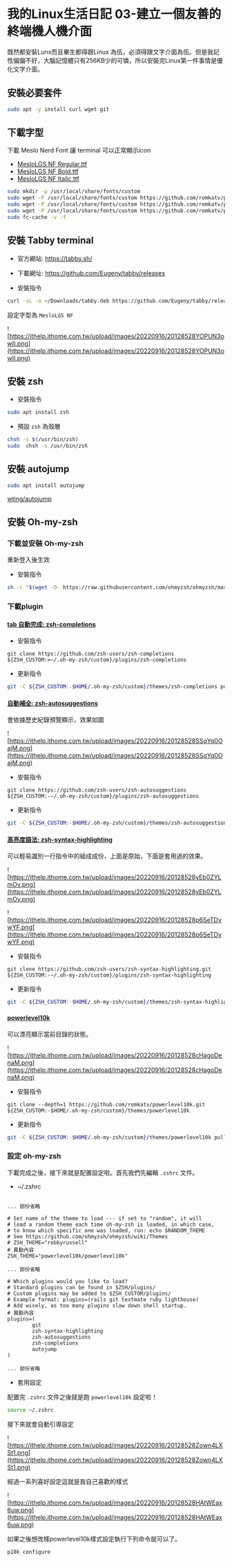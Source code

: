 # 我的Linux生活日記 03-建立一個友善的終端機人機介面

既然都安裝Lunx而且畢生都得跟Linux 為伍，必須得跟文字介面為伍。但是我記性偏偏不好，大腦記憶體只有256KB少的可憐，所以安裝完Linux第一件事情是優化文字介面。

## 安裝必要套件

```bash
sudo apt -y install curl wget git
```

## 下載字型

下載 Meslo Nerd Font 讓 terminal 可以正常顯示icon

* [MesloLGS NF Regular.ttf](https://github.com/romkatv/powerlevel10k-media/raw/master/MesloLGS%20NF%20Regular.ttf)
* [MesloLGS NF Bold.ttf](https://github.com/romkatv/powerlevel10k-media/raw/master/MesloLGS%20NF%20Bold.ttf)
* [MesloLGS NF Italic.ttf](https://github.com/romkatv/powerlevel10k-media/raw/master/MesloLGS%20NF%20Italic.ttf)

```bash
sudo mkdir -p /usr/local/share/fonts/custom
sudo wget -P /usr/local/share/fonts/custom https://github.com/romkatv/powerlevel10k-media/raw/master/MesloLGS%20NF%20Regular.ttf
sudo wget -P /usr/local/share/fonts/custom https://github.com/romkatv/powerlevel10k-media/raw/master/MesloLGS%20NF%20Bold.ttf
sudo wget -P /usr/local/share/fonts/custom https://github.com/romkatv/powerlevel10k-media/raw/master/MesloLGS%20NF%20Italic.ttf
sudo fc-cache -v -f
```

## 安裝 Tabby terminal

* 官方網站: https://tabby.sh/
* 下載網址: https://github.com/Eugeny/tabby/releases

* 安裝指令

```bash
curl -sL -o ~/Downloads/tabby.deb https://github.com/Eugeny/tabby/releases/download/v1.0.183/tabby-1.0.183-linux-x64.deb  && sudo dpkg -i ~/Downloads/tabby.deb
```

設定字型為 `MesloLGS NF`

![https://ithelp.ithome.com.tw/upload/images/20220916/20128528YOPUN3owII.png](https://ithelp.ithome.com.tw/upload/images/20220916/20128528YOPUN3owII.png)

## 安裝 zsh

* 安裝指令

```bash
sudo apt install zsh
```

* 預設 `zsh` 為殼層

```bash
chsh -s $(/usr/bin/zsh)
sudo  chsh -s /usr/bin/zsh
```

## 安裝 autojump

```bash
sudo apt install autojump
```

[wting/autojump](https://github.com/wting/autojump#installation)

## 安裝 Oh-my-zsh

### 下載並安裝 Oh-my-zsh

重新登入後生效

* 安裝指令

```bash
sh -c "$(wget -O- https://raw.githubusercontent.com/ohmyzsh/ohmyzsh/master/tools/install.sh)"
```

### 下載plugin

#### [tab 自動完成: zsh-completions](https://github.com/zsh-users/zsh-completions)

* 安裝指令

```shell
git clone https://github.com/zsh-users/zsh-completions ${ZSH_CUSTOM:=~/.oh-my-zsh/custom}/plugins/zsh-completions
```

* 更新指令

```bash
git -C ${ZSH_CUSTOM:-$HOME/.oh-my-zsh/custom}/themes/zsh-completions pull
```

#### [自動補全: zsh-autosuggestions](https://github.com/zsh-users/zsh-autosuggestions)

會依據歷史紀錄預覽顯示，效果如圖

![https://ithelp.ithome.com.tw/upload/images/20220916/20128528SSqYq0OajM.png](https://ithelp.ithome.com.tw/upload/images/20220916/20128528SSqYq0OajM.png)

* 安裝指令

```shell
git clone https://github.com/zsh-users/zsh-autosuggestions ${ZSH_CUSTOM:-~/.oh-my-zsh/custom}/plugins/zsh-autosuggestions
```

* 更新指令

```bash
git -C ${ZSH_CUSTOM:-$HOME/.oh-my-zsh/custom}/themes/zsh-autosuggestions pull
```

#### [高亮度語法: zsh-syntax-highlighting](https://github.com/zsh-users/zsh-syntax-highlighting)

可以輕易識別一行指令中的組成成份，上面是原始，下面是套用過的效果。

![https://ithelp.ithome.com.tw/upload/images/20220916/20128528yEb0ZYLmOv.png](https://ithelp.ithome.com.tw/upload/images/20220916/20128528yEb0ZYLmOv.png)

![https://ithelp.ithome.com.tw/upload/images/20220916/20128528p6SeTDvwYF.png](https://ithelp.ithome.com.tw/upload/images/20220916/20128528p6SeTDvwYF.png)

* 安裝指令

```shell
git clone https://github.com/zsh-users/zsh-syntax-highlighting.git ${ZSH_CUSTOM:-~/.oh-my-zsh/custom}/plugins/zsh-syntax-highlighting
```

* 更新指令

```bash
git -C ${ZSH_CUSTOM:-$HOME/.oh-my-zsh/custom}/themes/zsh-syntax-highlighting pull
```

#### [powerlevel10k](https://github.com/romkatv/powerlevel10k)

可以漂亮顯示當前目錄的狀態。

![https://ithelp.ithome.com.tw/upload/images/20220916/20128528cHagoDenaM.png](https://ithelp.ithome.com.tw/upload/images/20220916/20128528cHagoDenaM.png)

* 安裝指令

```shell
git clone --depth=1 https://github.com/romkatv/powerlevel10k.git ${ZSH_CUSTOM:-$HOME/.oh-my-zsh/custom}/themes/powerlevel10k
```

* 更新指令

```bash
git -C ${ZSH_CUSTOM:-$HOME/.oh-my-zsh/custom}/themes/powerlevel10k pull
```

### 設定 oh-my-zsh

下載完成之後，接下來就是配置設定啦。首先我們先編輯 `.zshrc` 文件。

*  ~/.zshrc

```shell

... 部份省略

# Set name of the theme to load --- if set to "random", it will
# load a random theme each time oh-my-zsh is loaded, in which case,
# to know which specific one was loaded, run: echo $RANDOM_THEME
# See https://github.com/ohmyzsh/ohmyzsh/wiki/Themes
# ZSH_THEME="robbyrussell"
# 異動內容
ZSH_THEME="powerlevel10k/powerlevel10k"

... 部份省略

# Which plugins would you like to load?
# Standard plugins can be found in $ZSH/plugins/
# Custom plugins may be added to $ZSH_CUSTOM/plugins/
# Example format: plugins=(rails git textmate ruby lighthouse)
# Add wisely, as too many plugins slow down shell startup.
# 異動內容
plugins=(
        git
        zsh-syntax-highlighting
        zsh-autosuggestions
        zsh-completions
        autojump
)

... 部份省略

```

* 套用設定

配置完 `.zshrc` 文件之後就是跑 `powerlevel10k` 設定啦！ 

```bash
source ~/.zshrc
```

接下來就會自動引導設定

![https://ithelp.ithome.com.tw/upload/images/20220916/20128528Zown4LXSt1.png](https://ithelp.ithome.com.tw/upload/images/20220916/20128528Zown4LXSt1.png)

經過一系列喜好設定這就是我自己喜歡的樣式

![https://ithelp.ithome.com.tw/upload/images/20220916/20128528HAtWEax6uw.png](https://ithelp.ithome.com.tw/upload/images/20220916/20128528HAtWEax6uw.png)

如果之後想改樣powerlevel10k樣式設定執行下列命令就可以了。

```bash
p10k configure
```
